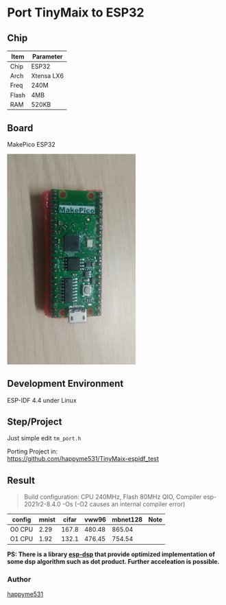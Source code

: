 # Port TinyMaix to ESP32

## Chip

| Item  | Parameter    |
| ----- | ------------ |
| Chip  | ESP32        |
| Arch  | Xtensa LX6   |
| Freq  | 240M         |
| Flash | 4MB          |
| RAM   | 520KB        |

## Board

MakePico ESP32

<a href="assets/ESP32.jpg"><img width=300 src="assets/ESP32.jpg"/></a>

## Development Environment

ESP-IDF 4.4 under Linux

## Step/Project

Just simple edit `tm_port.h`

Porting Project in:  
https://github.com/happyme531/TinyMaix-espidf_test

## Result

> Build configuration: CPU 240MHz, Flash 80MHz QIO, Compiler esp-2021r2-8.4.0 -Os (-O2 causes an internal compiler error)

| config | mnist | cifar | vww96  | mbnet128 | Note |
| ------ | ----- | ----- | ------ | -------- | ---- |
| O0 CPU | 2.29  | 167.8 | 480.48 | 865.04   |      |
| O1 CPU | 1.92  | 132.1 | 476.45 | 754.54   |      |

**PS: There is a library [esp-dsp](https://docs.espressif.com/projects/esp-dsp) that provide optimized implementation of some dsp algorithm such as dot product. Further acceleation is possible.**

### **Author**

[happyme531](https://github.com/happyme531)  
